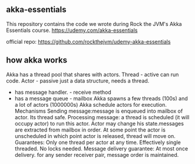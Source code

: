 ## akka-essentials
This repository contains the code we wrote during Rock the JVM's Akka Essentials course.
https://udemy.com/akka-essentials

official repo: https://github.com/rockthejvm/udemy-akka-essentials


## how akka works
Akka has a thread pool that shares with actors.
Thread - active can run code.
Actor - passive just a data structure, needs a thread. 
- has message handler. - receive method
- has a message queue - mailbox 
Akka spawns a few threads (100s) and a lot of actors (1000000s)
Akka schedule actors for execution.
Mechanisms
Sending message:message is enqueued into mailbox of actor. Its thread safe.
Processing message: a thread is scheduled (it will occupy actor) to run this actor. Actor may change his state.messages are extracted from mailbox in order.
At some point the actor is unscheduled in which point actor is released, thread will move on.
Guarantees: Only one thread per actor at any time. Effectively single threaded. No locks needed.
Message delivery guarantee: At most once delivery. for any sender receiver pair, message order is maintained.
